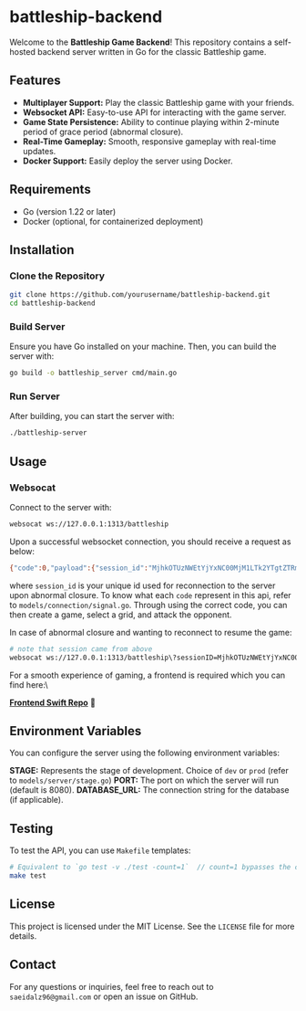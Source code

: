 # battleship-backend

Welcome to the **Battleship Game Backend**! This repository contains a self-hosted backend server written in Go for the classic Battleship game.

## Features

- **Multiplayer Support:** Play the classic Battleship game with your friends.
- **Websocket API:** Easy-to-use API for interacting with the game server.
- **Game State Persistence:** Ability to continue playing within 2-minute period of grace period (abnormal closure).
- **Real-Time Gameplay:** Smooth, responsive gameplay with real-time updates.
- **Docker Support:** Easily deploy the server using Docker.

## Requirements

- Go (version 1.22 or later)
- Docker (optional, for containerized deployment)

## Installation

### Clone the Repository

```bash
git clone https://github.com/yourusername/battleship-backend.git
cd battleship-backend
```

### Build Server

Ensure you have Go installed on your machine. Then, you can build the server with:

```bash
go build -o battleship_server cmd/main.go
```

### Run Server

After building, you can start the server with:

```bash
./battleship-server
```

## Usage

### Websocat

Connect to the server with:

```bash
websocat ws://127.0.0.1:1313/battleship
```

Upon a successful websocket connection, you should receive a request as below:

```bash
{"code":0,"payload":{"session_id":"MjhkOTUzNWEtYjYxNC00MjM1LTk2YTgtZTRmMWEyYWNlYjIz"}}
```

where `session_id` is your unique id used for reconnection to the server upon abnormal closure.
To know what each `code` represent in this api, refer to `models/connection/signal.go`. Through
using the correct code, you can then create a game, select a grid, and attack the opponent.

In case of abnormal closure and wanting to reconnect to resume the game:

```bash
# note that session came from above
websocat ws://127.0.0.1:1313/battleship\?sessionID=MjhkOTUzNWEtYjYxNC00MjM1LTk2YTgtZTRmMWEyYWNlYjIz
```

For a smooth experience of gaming, a frontend is required which you can find here:\

**[Frontend Swift Repo](https://github.com/mori-ahk/Battleship-iOS)** 🍏


## Environment Variables

You can configure the server using the following environment variables:

**STAGE:** Represents the stage of development. Choice of `dev` or `prod` (refer to `models/server/stage.go`)
**PORT:** The port on which the server will run (default is 8080).
**DATABASE_URL:** The connection string for the database (if applicable).

## Testing

To test the API, you can use `Makefile` templates:
```bash
# Equivalent to `go test -v ./test -count=1`  // count=1 bypasses the cached info
make test
```

## License

This project is licensed under the MIT License. See the `LICENSE` file for more details.


## Contact

For any questions or inquiries, feel free to reach out to `saeidalz96@gmail.com` or open an issue on GitHub.